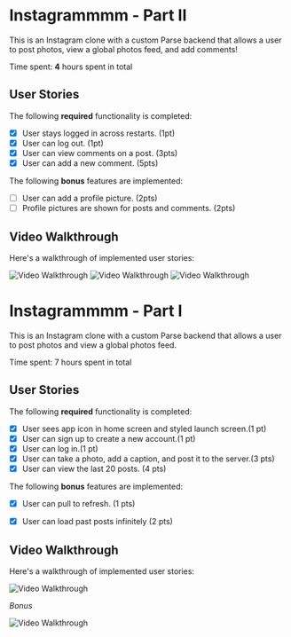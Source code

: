 # Instagrammmm - Part II

This is an Instagram clone with a custom Parse backend that allows a user to post photos, view a global photos feed, and add comments!

Time spent: **4** hours spent in total

## User Stories

The following **required** functionality is completed:

- [x] User stays logged in across restarts. (1pt)
- [x] User can log out. (1pt)
- [x] User can view comments on a post. (3pts)
- [x] User can add a new comment. (5pts)

The following **bonus** features are implemented:

- [ ] User can add a profile picture. (2pts)
- [ ] Profile pictures are shown for posts and comments. (2pts)

## Video Walkthrough

Here's a walkthrough of implemented user stories:

<img src='http://g.recordit.co/WpYcR7qOIN.gif' title='Video Walkthrough' width='' alt='Video Walkthrough' />


<img src='http://g.recordit.co/V27KBlGNLZ.gif' title='Video Walkthrough' width='' alt='Video Walkthrough' />


<img src='http://g.recordit.co/jHHjCdQerl.gif' title='Video Walkthrough' width='' alt='Video Walkthrough' />



# Instagrammmm - Part I

This is an Instagram clone with a custom Parse backend that allows a user to post photos and view a global photos feed.

Time spent: 7 hours spent in total


## User Stories

The following **required** functionality is completed:

- [x] User sees app icon in home screen and styled launch screen.(1 pt)
- [x] User can sign up to create a new account.(1 pt)
- [x] User can log in.(1 pt)
- [x] User can take a photo, add a caption, and post it to the server.(3 pts)
- [x] User can view the last 20 posts. (4 pts)

The following **bonus** features are implemented:

- [x] User can pull to refresh. (1 pts)
- [x] User can load past posts infinitely (2 pts)


## Video Walkthrough

Here's a walkthrough of implemented user stories:

<img src='http://g.recordit.co/L2JZ4gZTku.gif' title='Video Walkthrough' width='' alt='Video Walkthrough' />

*Bonus* 

<img src='http://g.recordit.co/qLMPtFh2c6.gif' title='Video Walkthrough' width='' alt='Video Walkthrough' />


